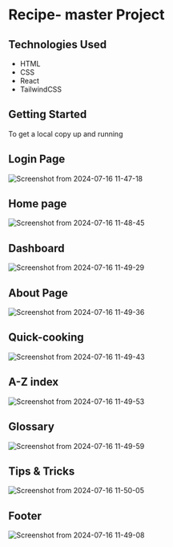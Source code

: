 # Recipe- master Project 

## Technologies Used

- HTML
- CSS
- React
- TailwindCSS

## Getting Started

To get a local copy up and running

## Login Page
![Screenshot from 2024-07-16 11-47-18](https://github.com/user-attachments/assets/051cf89c-e20d-48b4-9085-3e4655acf2b7)

## Home page
![Screenshot from 2024-07-16 11-48-45](https://github.com/user-attachments/assets/cc45f1ea-ae6f-49a5-aaac-00b31bd07ae8)

## Dashboard
![Screenshot from 2024-07-16 11-49-29](https://github.com/user-attachments/assets/12da6904-d5b2-4e09-a864-94576277d9d8)

## About Page
![Screenshot from 2024-07-16 11-49-36](https://github.com/user-attachments/assets/64ebb51d-6b64-4532-bae5-f63131493679)

## Quick-cooking
![Screenshot from 2024-07-16 11-49-43](https://github.com/user-attachments/assets/ebbbd909-c3ce-4a87-8eb6-98d4a544d926)

## A-Z index

![Screenshot from 2024-07-16 11-49-53](https://github.com/user-attachments/assets/915fbd40-d5f8-409b-944c-9d82d77ef748)
## Glossary

![Screenshot from 2024-07-16 11-49-59](https://github.com/user-attachments/assets/28aa62dc-8803-41f1-b54e-2a3ba0735860)

## Tips & Tricks
![Screenshot from 2024-07-16 11-50-05](https://github.com/user-attachments/assets/a5cf6d6b-99d0-42a3-a72d-c456db8e356b)
## Footer
![Screenshot from 2024-07-16 11-49-08](https://github.com/user-attachments/assets/df228f47-d43b-40b8-b142-53e2f3c5e4da)


